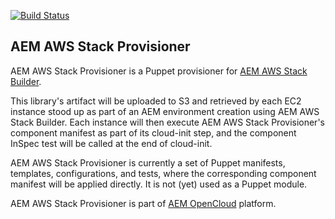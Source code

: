 [![Build Status](https://img.shields.io/travis/shinesolutions/aem-aws-stack-provisioner.svg)](http://travis-ci.org/shinesolutions/aem-aws-stack-provisioner)

AEM AWS Stack Provisioner
-------------------------

AEM AWS Stack Provisioner is a Puppet provisioner for [AEM AWS Stack Builder](https://github.com/shinesolutions/aem-aws-stack-builder).

This library's artifact will be uploaded to S3 and retrieved by each EC2 instance stood up as part of an AEM environment creation using AEM AWS Stack Builder. Each instance will then execute AEM AWS Stack Provisioner's component manifest as part of its cloud-init step, and the component InSpec test will be called at the end of cloud-init.

AEM AWS Stack Provisioner is currently a set of Puppet manifests, templates, configurations, and tests, where the corresponding component manifest will be applied directly. It is not (yet) used as a Puppet module.

AEM AWS Stack Provisioner is part of [AEM OpenCloud](https://aemopencloud.io) platform.
